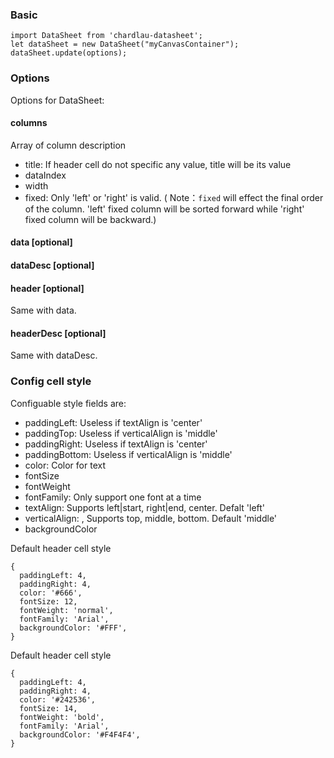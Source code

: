 ### Basic
```
import DataSheet from 'chardlau-datasheet';
let dataSheet = new DataSheet("myCanvasContainer");
dataSheet.update(options);
```

### Options
Options for DataSheet:
#### columns

Array of column description 

* title: If header cell do not specific any value, title will be its value
* dataIndex
* width
* fixed: Only 'left' or 'right' is valid. ( Note：`fixed` will effect the final order of the column. 'left' fixed column will be sorted forward while 'right' fixed column will be backward.) 


#### data [optional]

#### dataDesc [optional]

#### header [optional]

Same with data.

#### headerDesc [optional]

Same with dataDesc.





### Config cell style
Configuable style fields are:
* paddingLeft: Useless if textAlign is 'center'
* paddingTop: Useless if verticalAlign is 'middle'
* paddingRight: Useless if textAlign is 'center'
* paddingBottom: Useless if verticalAlign is 'middle'
* color: Color for text
* fontSize
* fontWeight
* fontFamily: Only support one font at a time
* textAlign: Supports left|start, right|end, center. Defalt 'left'
* verticalAlign: , Supports top, middle, bottom. Default 'middle'
* backgroundColor

Default header cell style
```
{
  paddingLeft: 4,
  paddingRight: 4,
  color: '#666',
  fontSize: 12,
  fontWeight: 'normal',
  fontFamily: 'Arial',
  backgroundColor: '#FFF',
}
```
Default header cell style
```
{
  paddingLeft: 4,
  paddingRight: 4,
  color: '#242536',
  fontSize: 14,
  fontWeight: 'bold',
  fontFamily: 'Arial',
  backgroundColor: '#F4F4F4',
}
```